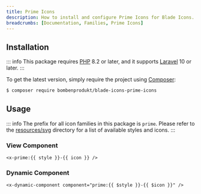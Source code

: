 ```yaml
---
title: Prime Icons
description: How to install and configure Prime Icons for Blade Icons.
breadcrumbs: [Documentation, Families, Prime Icons]
---
```


## Installation

::: info
This package requires [PHP](https://www.php.net/) 8.2 or later, and it supports [Laravel](https://laravel.com/) 10 or later.
:::

To get the latest version, simply require the project using [Composer](https://getcomposer.org/):

```bash
$ composer require bombenprodukt/blade-icons-prime-icons
```

## Usage

::: info
The prefix for all icon families in this package is `prime`. Please refer to the [resources/svg](https://github.com/faustbrian/blade-icons-prime-icons/tree/main/resources/svg) directory for a list of available styles and icons.
:::

### View Component

```blade
<x-prime:{{ style }}-{{ icon }} />
```

### Dynamic Component

```blade
<x-dynamic-component component="prime:{{ $style }}-{{ $icon }}" />
```
